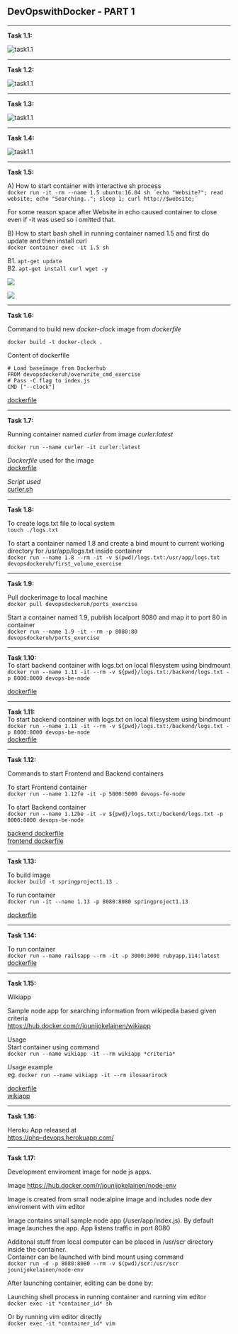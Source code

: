 ## DevOpswithDocker - PART 1
________________________
**Task 1.1:**  
 
![task1.1](/images/1.1.png)
______________________
**Task 1.2:**  

![task1.1](/images/1.2.jpg)  

________________________
**Task 1.3:**  

![task1.1](/images/1.3.jpg)  
________________________
**Task 1.4:**

![task1.1](/images/1.4.jpg)  
_________________________
**Task 1.5:**  

A) How to start container with interactive sh process  
`docker run -it -rm --name 1.5 ubuntu:16.04 sh ´echo "Website?"; read website; echo "Searching.."; sleep 1; curl http://$website;´`

For some reason space after Website in echo caused container to close even if -it was used so i omitted that. 

B) How to start bash shell in running container named 1.5 and first do update and then install curl  
`docker container exec -it 1.5 sh`

B1. `apt-get update`  
B2. `apt-get install curl wget -y`


![](/images/1.5_a.jpg)

![](/images/1.5_b.jpg)

___________________________
**Task 1.6:**

Command to build new *docker-cloc*k image from *dockerfile*  

`docker build -t docker-clock .`  

Content of dockerfile

`# Load baseimage from Dockerhub`  
`FROM devopsdockeruh/overwrite_cmd_exercise`  
`# Pass -C flag to index.js`  
`CMD ["--clock"]`  

[dockerfile](./1.6/dockerfile)

_________________________________
**Task 1.7:**  

Running container named *curler* from image *curler:latest*

`docker run --name curler -it curler:latest`  

*Dockerfile* used for the image  
[dockerfile](./1.7/dockerfile)

*Script used*  
[curler.sh](./1.7/curler.sh)


___________________________________
**Task 1.8:**  

To create logs.txt file to local system  
`touch ./logs.txt`  

To start a container named 1.8 and create a bind mount to current working directory for /usr/app/logs.txt inside container   
`docker run --name 1.8 --rm -it -v $(pwd)/logs.txt:/usr/app/logs.txt devopsdockeruh/first_volume_exercise`  

____________________________________
**Task 1.9:**  

Pull dockerimage to local machine  
`docker pull devopsdockeruh/ports_exercise`  

Start a container named 1.9, publish localport 8080 and map it to port 80 in container    
`docker run --name 1.9 -it --rm -p 8080:80 devopsdockeruh/ports_exercise`  
__________________________________
**Task 1.10:**  
To start backend container with logs.txt on local filesystem using bindmount  
`docker run --name 1.11 -it --rm -v ${pwd}/logs.txt:/backend/logs.txt -p 8000:8000 devops-be-node`  

[dockerfile](./1.10/dockerfile)  
___________________________________
**Task 1.11:**  
To start backend container with logs.txt on local filesystem using bindmount  
`docker run --name 1.11 -it --rm -v ${pwd}/logs.txt:/backend/logs.txt -p 8000:8000 devops-be-node`  
[dockerfile](./1.11/dockerfile)  
___________________________________
**Task 1.12:**  

Commands to start Frontend and Backend containers

To start Frontend container  
`docker run --name 1.12fe -it -p 5000:5000 devops-fe-node`  

To start Backend container  
`docker run --name 1.12be -it -v ${pwd}/logs.txt:/backend/logs.txt -p 8000:8000 devops-be-node` 

[backend dockerfile](./1.12/backend/dockerfile)  
[frontend dockerfile](./1.12/frontend/dockerfile) 
___________________________________
**Task 1.13:**  

To build image  
`docker build -t springproject1.13 .` 

To run container   
`docker run -it --name 1.13 -p 8080:8080 springproject1.13`  

[dockerfile](./1.13/dockerfile) 
____________________________________
**Task 1.14:**   

To run container  
`docker run --name railsapp --rm -it -p 3000:3000 rubyapp.114:latest`  
[dockerfile](./1.14/dockerfile) 
_____________________________________
**Task 1.15:**  

Wikiapp  

Sample node app for searching information from wikipedia based given criteria  
https://hub.docker.com/r/jounijokelainen/wikiapp  

Usage  
Start container using command  
`docker run --name wikiapp -it --rm wikiapp *criteria*` 

Usage example  
eg. `docker run --name wikiapp -it --rm ilosaarirock`  

[dockerfile](./1.15/dockerfile)  
[wikiapp](./1.13/wikiapp.zip)  

_____________________________________
**Task 1.16:**  

Heroku App released at  
https://php-devops.herokuapp.com/  
_____________________________________
**Task 1.17:**  

Development enviroment image for node js apps. 

Image 
https://hub.docker.com/r/jounijokelainen/node-env

Image is created from small node:alpine image and includes node dev enviroment with vim editor  

Image contains small sample node app (/user/app/index.js). By default image launches the app. App listens traffic in port 8080  

Additonal stuff from local computer can be placed in /usr/scr directory inside the container.   
Container can be launched with bind mount using command   
`docker run -d -p 8080:8080 --rm -v $(pwd)/scr:/usr/scr jounijokelainen/node-env`  

After launching container, editing can be done by:  

Launching shell process in running container and running vim editor  
`docker exec -it *container_id* sh`   

Or by running vim editor directly     
`docker exec -it *container_id* vim`   
